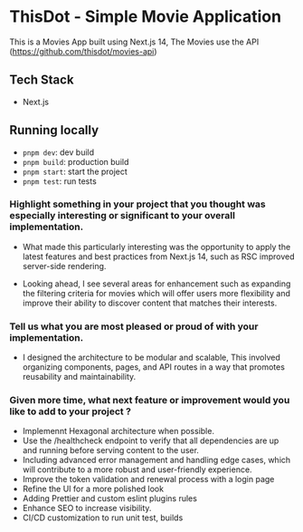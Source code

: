# ThisDot - Simple Movie Application

This is a Movies App built using Next.js 14, The Movies use the API (https://github.com/thisdot/movies-api)

## Tech Stack

* Next.js

## Running locally

* `pnpm dev`: dev build
* `pnpm build`: production build
* `pnpm start`: start the project
* `pnpm test`: run tests


### Highlight something in your project that you thought was especially interesting or significant to your overall implementation.

- What made this particularly interesting was the opportunity to apply the latest features and best practices from Next.js 14, such as RSC improved server-side rendering.

- Looking ahead, I see several areas for enhancement such as expanding the filtering criteria for movies which will offer users more flexibility and improve their ability to discover content that matches their interests.

### Tell us what you are most pleased or proud of with your implementation.

- I designed the architecture to be modular and scalable, This involved organizing components, pages, and API routes in a way that promotes reusability and maintainability. 

### Given more time, what next feature or improvement would you like to add to your project ?

- Implemennt Hexagonal architecture when possible.
- Use the /healthcheck endpoint to verify that all dependencies are up and running before serving content to the user.
- Including advanced error management and handling edge cases, which will contribute to a more robust and user-friendly experience.
- Improve the token validation and renewal process with a login page
- Refine the UI for a more polished look
- Adding Prettier and custom eslint plugins rules
- Enhance SEO to increase visibility.
- CI/CD customization to run unit test, builds